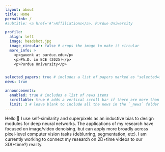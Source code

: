 ```yaml
---
layout: about
title: Home
permalink: /
#subtitle: <a href='#'>Affiliations</a>. Purdue University

profile:
  align: left
  image: headshot.jpg
  image_circular: false # crops the image to make it circular
  more_info: >
    <p>gauenk at purdue.edu</p>
    <p>Ph.D. in ECE (2025)</p>
    <p>Purdue University</p>


selected_papers: true # includes a list of papers marked as "selected={true}"
news: true

announcements:
  enabled: true # includes a list of news items
  scrollable: true # adds a vertical scroll bar if there are more than 3 news items
  limit: 3 # leave blank to include all the news in the `_news` folder
---
```


Hello :wave: I use self-similarity and superpixels as an inductive bias to design modules for deep neural networks. The applications of my research have focused on image/video denoising, but can apply more broadly across pixel-level computer vision tasks (deblurring, segmentation, etc). I am currently working to connect my research on 2D+time videos to our 3D(+time?) reality.



